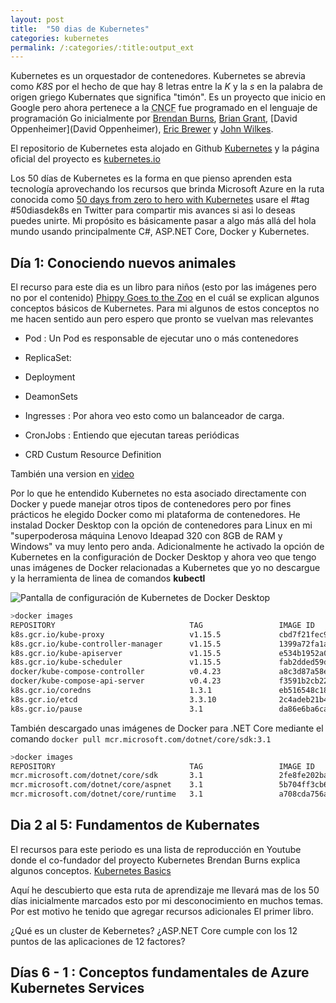 ```yaml
---
layout: post
title:  "50 dias de Kubernetes"
categories: kubernetes
permalink: /:categories/:title:output_ext
---
```


Kubernetes es un orquestador de contenedores. Kubernetes se abrevia como _K8S_ por el hecho de que hay 8 letras entre la *K* y la *s* en la palabra de origen griego Kubernates que significa "timón". Es un proyecto que inicio en Google pero ahora pertenece a la <abbr lang="en" title="Cloud Native Computing Foundation">CNCF</abbr> fue programado en el lenguaje de programación Go inicialmente por [Brendan Burns](https://twitter.com/brendandburns), [Brian Grant](https://twitter.com/bgrant0607), [David Oppenheimer](David Oppenheimer), [Eric Brewer](https://research.google/people/EricBrewer/) y [John Wilkes](https://research.google/people/JohnWilkes/).

El repositorio de Kubernetes esta alojado en Github [Kubernetes](https://github.com/kubernetes/kubernetes) y la página oficial del proyecto es [kubernetes.io](https://kubernetes.io/)

Los 50 días de Kubernetes es la forma en que pienso aprenden esta tecnología aprovechando los recursos que brinda Microsoft Azure en la ruta conocida como [50 days from zero to
hero with Kubernetes](https://azure.microsoft.com/resources/kubernetes-learning-path/) usare el #tag #50diasdek8s en Twitter para compartir mis avances si asi lo deseas puedes unirte. Mi propósito es básicamente pasar a algo más allá del hola mundo usando principalmente C#, ASP.NET Core, Docker y Kubernetes.

## Día 1: Conociendo nuevos animales

El recurso para este dia es un libro para niños (esto por las imágenes pero no por el contenido) [Phippy Goes to the Zoo](https://azure.microsoft.com/mediahandler/files/resourcefiles/phippy-goes-to-the-zoo/Phippy%20Goes%20To%20The%20Zoo_MSFTonline.pdf) en el cuál se explican algunos conceptos básicos de Kubernetes. Para mi algunos de estos conceptos no me hacen sentido aun pero espero que pronto se vuelvan mas relevantes

* Pod : Un Pod es responsable de ejecutar uno o más contenedores

* ReplicaSet:

* Deployment

* DeamonSets

* Ingresses : Por ahora veo esto como un balanceador de carga.

* CronJobs : Entiendo que ejecutan tareas periódicas

* CRD Custum Resource Definition

También una version en [video](https://www.youtube.com/watch?v=R9-SOzep73w)  

Por lo que he entendido Kubernetes no esta asociado directamente con Docker y puede manejar otros tipos de contenedores pero por fines prácticos he elegido Docker como mi plataforma de contenedores. He instalad Docker Desktop con la opción de contenedores para Linux en mi "superpoderosa máquina Lenovo Ideapad 320 con 8GB de RAM y Windows" va muy lento pero anda. Adicionalmente he activado la opción de Kubernetes en la configuración de Docker Desktop y ahora veo que tengo unas imágenes de Docker relacionadas a Kubernetes que yo no descargue y la herramienta de linea de comandos **kubectl**

<img data-src="/img/DDKubernetes.PNG" class="lazyload"  alt="Pantalla de configuración de Kubernetes de Docker Desktop">

```bash
>docker images
REPOSITORY                              TAG                 IMAGE ID            CREATED             SIZE
k8s.gcr.io/kube-proxy                   v1.15.5             cbd7f21fec99        3 months ago        82.4MB
k8s.gcr.io/kube-controller-manager      v1.15.5             1399a72fa1a9        3 months ago        159MB
k8s.gcr.io/kube-apiserver               v1.15.5             e534b1952a0d        3 months ago        207MB
k8s.gcr.io/kube-scheduler               v1.15.5             fab2dded59dd        3 months ago        81.1MB
docker/kube-compose-controller          v0.4.23             a8c3d87a58e7        8 months ago        35.3MB
docker/kube-compose-api-server          v0.4.23             f3591b2cb223        8 months ago        49.9MB
k8s.gcr.io/coredns                      1.3.1               eb516548c180        12 months ago       40.3MB
k8s.gcr.io/etcd                         3.3.10              2c4adeb21b4f        14 months ago       258MB
k8s.gcr.io/pause                        3.1                 da86e6ba6ca1        2 years ago         742kB
```

También descargado unas imágenes de Docker para .NET Core mediante el comando `docker pull mcr.microsoft.com/dotnet/core/sdk:3.1`

```bash
>docker images
REPOSITORY                              TAG                 IMAGE ID            CREATED             SIZE
mcr.microsoft.com/dotnet/core/sdk       3.1                 2fe8fe202baf        2 weeks ago         689MB
mcr.microsoft.com/dotnet/core/aspnet    3.1                 5b704ff3cb6b        2 weeks ago         207MB
mcr.microsoft.com/dotnet/core/runtime   3.1                 a708cda756ab        2 weeks ago         190MB
```

## Dia 2 al 5: Fundamentos de Kubernates

El recursos para este periodo es una lista de reproducción en Youtube donde el co-fundador del proyecto Kubernetes Brendan Burns explica algunos conceptos. [Kubernetes Basics](https://www.youtube.com/playlist?list=PLLasX02E8BPCrIhFrc_ZiINhbRkYMKdPT)

Aquí he descubierto que esta ruta de aprendizaje me llevará mas de los 50 días inicialmente marcados esto por mi desconocimiento en muchos temas. Por est motivo he tenido que agregar recursos adicionales  El primer libro.

¿Qué es un cluster de Kebernetes?
¿ASP.NET Core cumple con los 12 puntos de las aplicaciones de 12 factores?

## Días 6 - 1 : Conceptos fundamentales de Azure Kubernetes Services
